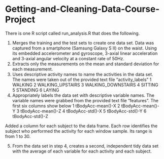 # Getting-and-Cleaning-Data-Course-Project

There is one R script called run_analysis.R that does the following.

1. Merges the training and the test sets to create one data set.
Data was captured from a smartphone (Samsung Galaxy S II) on the waist. Using its embedded accelerometer and gyroscope, 3-axial linear acceleration and 3-axial angular velocity at a constant rate of 50Hz.
2. Extracts only the measurements on the mean and standard deviation for each measurement. 
3. Uses descriptive activity names to name the activities in the data set. The names were taken out of the provided text file “activity_labels”
1 WALKING
2 WALKING_UPSTAIRS
3 WALKING_DOWNSTAIRS
4 SITTING
5 STANDING
6 LAYING
4. Appropriately labels the data set with descriptive variable names. The variable names were grabbed from the provided text file “features”. The first six columns show below
1 tBodyAcc-mean()-X
2 tBodyAcc-mean()-Y
3 tBodyAcc-mean()-Z
4 tBodyAcc-std()-X
5 tBodyAcc-std()-Y
6 tBodyAcc-std()-Z

Added a column for each subject to the data frame. Each row identifies the subject who performed the activity for each window sample. Its range is from 1 to 30. 
 
5. From the data set in step 4, creates a second, independent tidy data set with the average of each variable for each activity and each subject.
